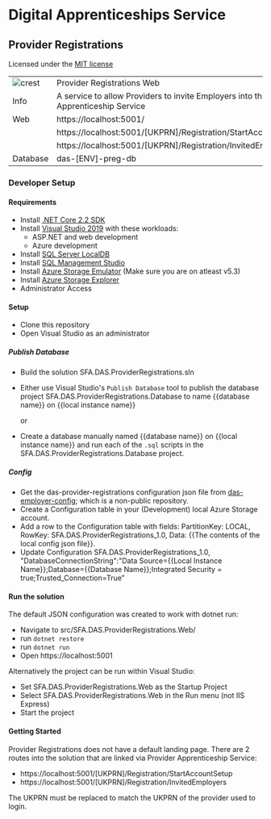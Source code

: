 # Digital Apprenticeships Service

## Provider Registrations

Licensed under the [MIT license](https://github.com/SkillsFundingAgency/das-assessor-service/blob/master/LICENSE.txt)

|               |               |
| ------------- | ------------- |
|![crest](https://assets.publishing.service.gov.uk/government/assets/crests/org_crest_27px-916806dcf065e7273830577de490d5c7c42f36ddec83e907efe62086785f24fb.png)|Provider Registrations Web|
| Info     | A service to allow Providers to invite Employers into the Apprenticeship Service |
| Web      | https://localhost:5001/  |
|          | https://localhost:5001/[UKPRN]/Registration/StartAccountSetup  |
|          | https://localhost:5001/[UKPRN]/Registration/InvitedEmployers   |
| Database | das-[ENV]-preg-db  |

### Developer Setup

#### Requirements

- Install [.NET Core 2.2 SDK](https://www.microsoft.com/net/download)
- Install [Visual Studio 2019](https://www.visualstudio.com/downloads/) with these workloads:
    - ASP.NET and web development
    - Azure development
- Install [SQL Server LocalDB](https://docs.microsoft.com/en-us/sql/database-engine/configure-windows/sql-server-express-localdb)
- Install [SQL Management Studio](https://docs.microsoft.com/en-us/sql/ssms/download-sql-server-management-studio-ssms)
- Install [Azure Storage Emulator](https://go.microsoft.com/fwlink/?linkid=717179&clcid=0x409) (Make sure you are on atleast v5.3)
- Install [Azure Storage Explorer](http://storageexplorer.com/) 
- Administrator Access

#### Setup

- Clone this repository
- Open Visual Studio as an administrator

##### Publish Database

- Build the solution SFA.DAS.ProviderRegistrations.sln
- Either use Visual Studio's `Publish Database` tool to publish the database project SFA.DAS.ProviderRegistrations.Database to name {{database name}} on {{local instance name}}

	or

- Create a database manually named {{database name}} on {{local instance name}} and run each of the `.sql` scripts in the SFA.DAS.ProviderRegistrations.Database project.

##### Config

- Get the das-provider-registrations configuration json file from [das-employer-config](https://github.com/SkillsFundingAgency/das-employer-config/blob/master/das-provider-registrations/SFA.DAS.ProviderRegistrations.json); which is a non-public repository.
- Create a Configuration table in your (Development) local Azure Storage account.
- Add a row to the Configuration table with fields: PartitionKey: LOCAL, RowKey: SFA.DAS.ProviderRegistrations_1.0, Data: {{The contents of the local config json file}}.
- Update Configuration SFA.DAS.ProviderRegistrations_1.0, "DatabaseConnectionString":"Data Source={{Local Instance Name}};Database={{Database Name}};Integrated Security = true;Trusted_Connection=True"

#### Run the solution

The default JSON configuration was created to work with dotnet run:

- Navigate to src/SFA.DAS.ProviderRegistrations.Web/
- run `dotnet restore`
- run `dotnet run`
- Open https://localhost:5001

Alternatively the project can be run within Visual Studio:

- Set SFA.DAS.ProviderRegistrations.Web as the Startup Project
- Select SFA.DAS.ProviderRegistrations.Web in the Run menu (not IIS Express)
- Start the project

#### Getting Started

Provider Registrations does not have a default landing page. There are 2 routes into the solution that are linked via Provider Apprenticeship Service:

- https://localhost:5001/[UKPRN]/Registration/StartAccountSetup 
- https://localhost:5001/[UKPRN]/Registration/InvitedEmployers

The UKPRN must be replaced to match the UKPRN of the provider used to login.
